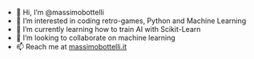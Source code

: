 - 👋 Hi, I’m @massimobottelli
- 👀 I’m interested in coding retro-games, Python and Machine Learning
- 🌱 I’m currently learning how to train AI with Scikit-Learn
- 💞️ I’m looking to collaborate on machine learning
- 📫 Reach me at [massimobottelli.it](https://massimobottelli.it)
